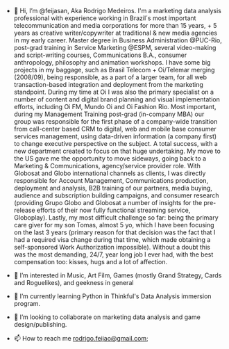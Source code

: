 - 👋 Hi, I’m @feijasan, Aka Rodrigo Medeiros. I'm a marketing data analysis professional with experience working in Brazil´s most important telecommunication and media corporations for more than 15 years, + 5 years as creative writer/copywriter at traditional & new media agencies in my early career. Master degree in Business Administration @PUC-Rio, post-grad training in Service Marketing @ESPM, several video-making and script-writing courses, Communications B.A., consumer anthropology, philosophy and animation workshops. I have some big projects in my baggage, such as Brasil Telecom + Oi/Telemar merging (2008/09), being responsible, as a part of a larger team, for all web transaction-based integration and deployment from the marketing standpoint. During my time at Oi I was also the primary specialist on a number of content and digital brand planning and visual implementation efforts, including Oi FM, Mundo Oi and Oi Fashion Rio. Most important, during my Management Training post-grad (in-company MBA) our group was responsible for the first phase of a company-wide transition from call-center based CRM to digital, web and mobile base consumer services management, using data-driven information (a company first) to change executive perspective on the subject. A total success, with a new department created to focus on that huge undertaking. My move to the US gave me the opportunity to move sideways, going back to a Marketing & Communications, agency/service provider role. With Globosat and Globo international channels as clients, I was directly responsible for Account Management, Communications production, deployment and analysis, B2B training of our partners, media buying, audience and subscription building campaigns, and consumer research (providing Grupo Globo and Globosat a number of insights for the pre-release efforts of their now fully functional streaming service, Globoplay). Lastly, my most difficult challenge so far: being the primary care giver for my son Tomas, almost 5 yo, which I have been focusing on the last 3 years (primary reason for that decision was the fact that I had a required visa change during that time, which made obtaining a self-sponsored Work Authorization impossible). Without a doubt this was the most demanding, 24/7, year long job I ever had, with the best compensation too: kisses, hugs and a lot of affection.
  
- 👀 I’m interested in Music, Art Film, Games (mostly Grand Strategy, Cards and Roguelikes), and geekness in general

- 🌱 I’m currently learning Python in Thinkful's Data Analysis immersion program. 

- 💞️ I’m looking to collaborate on marketing data analysis and game design/publishing.

- 📫 How to reach me rodrigo.feijao@gmail.com; 

<!---
feijasan/feijasan is a ✨ special ✨ repository because its `README.md` (this file) appears on your GitHub profile.
You can click the Preview link to take a look at your changes.
--->
